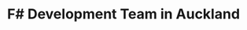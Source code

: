 ---
title: F# Development Team in Auckland
permalink: /landings/f--developer-auckland
technology: F#
location: Auckland
---